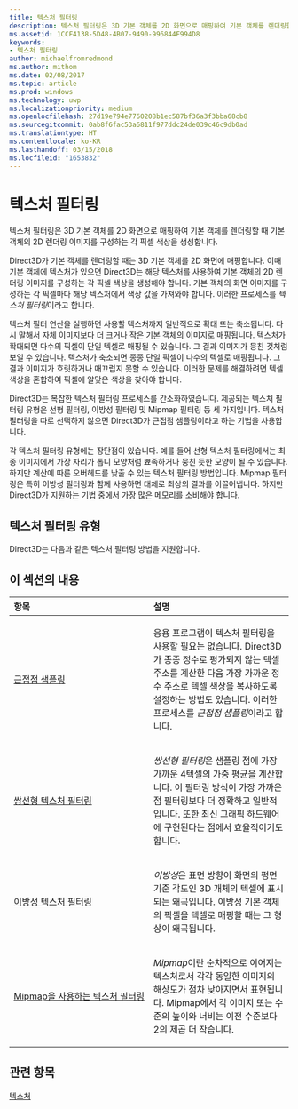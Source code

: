 ```yaml
---
title: 텍스처 필터링
description: 텍스처 필터링은 3D 기본 객체를 2D 화면으로 매핑하여 기본 객체를 렌더링할 때 기본 객체의 2D 렌더링 이미지를 구성하는 각 픽셀 색상을 생성합니다.
ms.assetid: 1CCF4138-5D48-4B07-9490-996844F994D8
keywords:
- 텍스처 필터링
author: michaelfromredmond
ms.author: mithom
ms.date: 02/08/2017
ms.topic: article
ms.prod: windows
ms.technology: uwp
ms.localizationpriority: medium
ms.openlocfilehash: 27d19e794e7760208b1ec587bf36a3f3bba68cb8
ms.sourcegitcommit: 0ab8f6fac53a6811f977ddc24de039c46c9db0ad
ms.translationtype: HT
ms.contentlocale: ko-KR
ms.lasthandoff: 03/15/2018
ms.locfileid: "1653832"
---
```

# <a name="texture-filtering"></a>텍스처 필터링


텍스처 필터링은 3D 기본 객체를 2D 화면으로 매핑하여 기본 객체를 렌더링할 때 기본 객체의 2D 렌더링 이미지를 구성하는 각 픽셀 색상을 생성합니다.

Direct3D가 기본 객체를 렌더링할 때는 3D 기본 객체를 2D 화면에 매핑합니다. 이때 기본 객체에 텍스처가 있으면 Direct3D는 해당 텍스처를 사용하여 기본 객체의 2D 렌더링 이미지를 구성하는 각 픽셀 색상을 생성해야 합니다. 기본 객체의 화면 이미지를 구성하는 각 픽셀마다 해당 텍스처에서 색상 값을 가져와야 합니다. 이러한 프로세스를 *텍스처 필터링*이라고 합니다.

텍스처 필터 연산을 실행하면 사용할 텍스처까지 일반적으로 확대 또는 축소됩니다. 다시 말해서 자체 이미지보다 더 크거나 작은 기본 객체의 이미지로 매핑됩니다. 텍스처가 확대되면 다수의 픽셀이 단일 텍셀로 매핑될 수 있습니다. 그 결과 이미지가 뭉친 것처럼 보일 수 있습니다. 텍스처가 축소되면 종종 단일 픽셀이 다수의 텍셀로 매핑됩니다. 그 결과 이미지가 흐릿하거나 매끄럽지 못할 수 있습니다. 이러한 문제를 해결하려면 텍셀 색상을 혼합하여 픽셀에 알맞은 색상을 찾아야 합니다.

Direct3D는 복잡한 텍스처 필터링 프로세스를 간소화하였습니다. 제공되는 텍스처 필터링 유형은 선형 필터링, 이방성 필터링 및 Mipmap 필터링 등 세 가지입니다. 텍스처 필터링을 따로 선택하지 않으면 Direct3D가 근접점 샘플링이라고 하는 기법을 사용합니다.

각 텍스처 필터링 유형에는 장단점이 있습니다. 예를 들어 선형 텍스처 필터링에서는 최종 이미지에서 가장 자리가 톱니 모양처럼 뾰족하거나 뭉친 듯한 모양이 될 수 있습니다. 하지만 계산에 따른 오버헤드를 낮출 수 있는 텍스처 필터링 방법입니다. Mipmap 필터링은 특히 이방성 필터링과 함께 사용하면 대체로 최상의 결과를 이끌어냅니다. 하지만 Direct3D가 지원하는 기법 중에서 가장 많은 메모리를 소비해야 합니다.

## <a name="span-idtypes-of-texture-filteringspanspan-idtypes-of-texture-filteringspanspan-idtypes-of-texture-filteringspantypes-of-texture-filtering"></a><span id="Types-of-texture-filtering"></span><span id="types-of-texture-filtering"></span><span id="TYPES-OF-TEXTURE-FILTERING"></span>텍스처 필터링 유형


Direct3D는 다음과 같은 텍스처 필터링 방법을 지원합니다.

## <a name="span-idin-this-sectionspanin-this-section"></a><span id="in-this-section"></span>이 섹션의 내용


<table>
<colgroup>
<col width="50%" />
<col width="50%" />
</colgroup>
<thead>
<tr class="header">
<th align="left">항목</th>
<th align="left">설명</th>
</tr>
</thead>
<tbody>
<tr class="odd">
<td align="left"><p><a href="nearest-point-sampling.md">근접점 샘플링</a></p></td>
<td align="left"><p>응용 프로그램이 텍스처 필터링을 사용할 필요는 없습니다. Direct3D가 종종 정수로 평가되지 않는 텍셀 주소를 계산한 다음 가장 가까운 정수 주소로 텍셀 색상을 복사하도록 설정하는 방법도 있습니다. 이러한 프로세스를 <em>근접점 샘플링</em>이라고 합니다.</p></td>
</tr>
<tr class="even">
<td align="left"><p><a href="bilinear-texture-filtering.md">쌍선형 텍스처 필터링</a></p></td>
<td align="left"><p><em>쌍선형 필터링</em>은 샘플링 점에 가장 가까운 4텍셀의 가중 평균을 계산합니다. 이 필터링 방식이 가장 가까운 점 필터링보다 더 정확하고 일반적입니다. 또한 최신 그래픽 하드웨어에 구현된다는 점에서 효율적이기도 합니다.</p></td>
</tr>
<tr class="odd">
<td align="left"><p><a href="anisotropic-texture-filtering.md">이방성 텍스처 필터링</a></p></td>
<td align="left"><p><em>이방성</em>은 표면 방향이 화면의 평면 기준 각도인 3D 개체의 텍셀에 표시되는 왜곡입니다. 이방성 기본 객체의 픽셀을 텍셀로 매핑할 때는 그 형상이 왜곡됩니다.</p></td>
</tr>
<tr class="even">
<td align="left"><p><a href="texture-filtering-with-mipmaps.md">Mipmap을 사용하는 텍스처 필터링</a></p></td>
<td align="left"><p><em>Mipmap</em>이란 순차적으로 이어지는 텍스처로서 각각 동일한 이미지의 해상도가 점차 낮아지면서 표현됩니다. Mipmap에서 각 이미지 또는 수준의 높이와 너비는 이전 수준보다 2의 제곱 더 작습니다.</p></td>
</tr>
</tbody>
</table>

 

## <a name="span-idrelated-topicsspanrelated-topics"></a><span id="related-topics"></span>관련 항목


[텍스처](textures.md)

 

 




